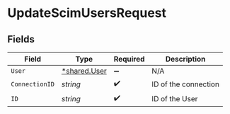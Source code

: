# UpdateScimUsersRequest


## Fields

| Field                                              | Type                                               | Required                                           | Description                                        |
| -------------------------------------------------- | -------------------------------------------------- | -------------------------------------------------- | -------------------------------------------------- |
| `User`                                             | [*shared.User](../../../pkg/models/shared/user.md) | :heavy_minus_sign:                                 | N/A                                                |
| `ConnectionID`                                     | *string*                                           | :heavy_check_mark:                                 | ID of the connection                               |
| `ID`                                               | *string*                                           | :heavy_check_mark:                                 | ID of the User                                     |